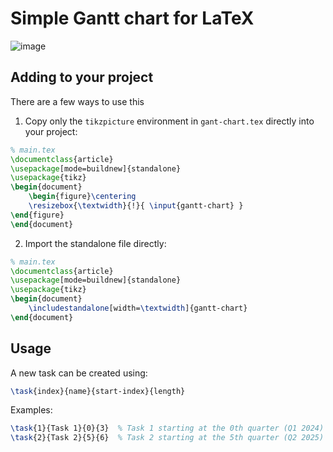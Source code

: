 # Simple Gantt chart for LaTeX
![image](https://github.com/jjholt/latex-gantt-chart/assets/876097/f7430075-e6bd-4756-8907-37a394047d2c)


## Adding to your project
There are a few ways to use this
1. Copy only the `tikzpicture` environment in `gant-chart.tex` directly into your project:
```tex
% main.tex
\documentclass{article}
\usepackage[mode=buildnew]{standalone}
\usepackage{tikz}
\begin{document}
    \begin{figure}\centering
    \resizebox{\textwidth}{!}{ \input{gantt-chart} }
\end{figure}
\end{document}
```
  
2. Import the standalone file directly:
```tex
% main.tex
\documentclass{article}
\usepackage[mode=buildnew]{standalone}
\usepackage{tikz}
\begin{document}
    \includestandalone[width=\textwidth]{gantt-chart}
\end{document}
```

## Usage
A new task can be created using:
``` tex
\task{index}{name}{start-index}{length}  
```
Examples:
``` tex
\task{1}{Task 1}{0}{3}  % Task 1 starting at the 0th quarter (Q1 2024) lasting 3 quarters
\task{2}{Task 2}{5}{6}  % Task 2 starting at the 5th quarter (Q2 2025) lasting 6 quarters
```
